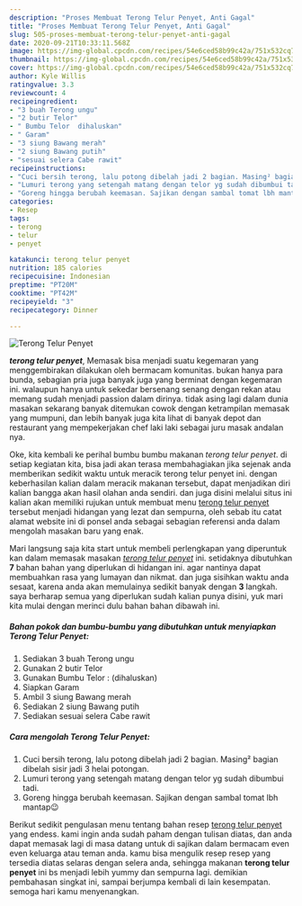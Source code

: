 ```yaml
---
description: "Proses Membuat Terong Telur Penyet, Anti Gagal"
title: "Proses Membuat Terong Telur Penyet, Anti Gagal"
slug: 505-proses-membuat-terong-telur-penyet-anti-gagal
date: 2020-09-21T10:33:11.568Z
image: https://img-global.cpcdn.com/recipes/54e6ced58b99c42a/751x532cq70/terong-telur-penyet-foto-resep-utama.jpg
thumbnail: https://img-global.cpcdn.com/recipes/54e6ced58b99c42a/751x532cq70/terong-telur-penyet-foto-resep-utama.jpg
cover: https://img-global.cpcdn.com/recipes/54e6ced58b99c42a/751x532cq70/terong-telur-penyet-foto-resep-utama.jpg
author: Kyle Willis
ratingvalue: 3.3
reviewcount: 4
recipeingredient:
- "3 buah Terong ungu"
- "2 butir Telor"
- " Bumbu Telor  dihaluskan"
- " Garam"
- "3 siung Bawang merah"
- "2 siung Bawang putih"
- "sesuai selera Cabe rawit"
recipeinstructions:
- "Cuci bersih terong, lalu potong dibelah jadi 2 bagian. Masing² bagian dibelah sisir jadi 3 helai potongan."
- "Lumuri terong yang setengah matang dengan telor yg sudah dibumbui tadi."
- "Goreng hingga berubah keemasan. Sajikan dengan sambal tomat lbh mantap😉"
categories:
- Resep
tags:
- terong
- telur
- penyet

katakunci: terong telur penyet 
nutrition: 185 calories
recipecuisine: Indonesian
preptime: "PT20M"
cooktime: "PT42M"
recipeyield: "3"
recipecategory: Dinner

---
```



![Terong Telur Penyet](https://img-global.cpcdn.com/recipes/54e6ced58b99c42a/751x532cq70/terong-telur-penyet-foto-resep-utama.jpg)

<b><i>terong telur penyet</i></b>, Memasak bisa menjadi suatu kegemaran yang menggembirakan dilakukan oleh bermacam komunitas. bukan hanya para bunda, sebagian pria juga banyak juga yang berminat dengan kegemaran ini. walaupun hanya untuk sekedar bersenang senang dengan rekan atau memang sudah menjadi passion dalam dirinya. tidak asing lagi dalam dunia masakan sekarang banyak ditemukan cowok dengan ketrampilan memasak yang mumpuni, dan lebih banyak juga kita lihat di banyak depot dan restaurant yang mempekerjakan chef laki laki sebagai juru masak andalan nya.

Oke, kita kembali ke perihal bumbu bumbu makanan <i>terong telur penyet</i>. di setiap kegiatan kita, bisa jadi akan terasa membahagiakan jika sejenak anda memberikan sedikit waktu untuk meracik terong telur penyet ini. dengan keberhasilan kalian dalam meracik makanan tersebut, dapat menjadikan diri kalian bangga akan hasil olahan anda sendiri. dan juga disini melalui situs ini kalian akan memiliki rujukan untuk membuat menu <u>terong telur penyet</u> tersebut menjadi hidangan yang lezat dan sempurna, oleh sebab itu catat alamat website ini di ponsel anda sebagai sebagian referensi anda dalam mengolah masakan baru yang enak.




Mari langsung saja kita start untuk membeli perlengkapan yang diperuntuk kan dalam memasak masakan <u><i>terong telur penyet</i></u> ini. setidaknya dibutuhkan <b>7</b> bahan bahan yang diperlukan di hidangan ini. agar nantinya dapat membuahkan rasa yang lumayan dan nikmat. dan juga sisihkan waktu anda sesaat, karena anda akan memulainya sedikit banyak dengan <b>3</b> langkah. saya berharap semua yang diperlukan sudah kalian punya disini, yuk mari kita mulai dengan merinci dulu bahan bahan dibawah ini.

<!--inarticleads1-->

##### Bahan pokok dan bumbu-bumbu yang dibutuhkan untuk menyiapkan Terong Telur Penyet:

1. Sediakan 3 buah Terong ungu
1. Gunakan 2 butir Telor
1. Gunakan  Bumbu Telor : (dihaluskan)
1. Siapkan  Garam
1. Ambil 3 siung Bawang merah
1. Sediakan 2 siung Bawang putih
1. Sediakan sesuai selera Cabe rawit




<!--inarticleads2-->

##### Cara mengolah Terong Telur Penyet:

1. Cuci bersih terong, lalu potong dibelah jadi 2 bagian. Masing² bagian dibelah sisir jadi 3 helai potongan.
1. Lumuri terong yang setengah matang dengan telor yg sudah dibumbui tadi.
1. Goreng hingga berubah keemasan. Sajikan dengan sambal tomat lbh mantap😉




Berikut sedikit pengulasan menu tentang bahan resep <u>terong telur penyet</u> yang endess. kami ingin anda sudah paham dengan tulisan diatas, dan anda dapat memasak lagi di masa datang untuk di sajikan dalam bermacam even even keluarga atau teman anda. kamu bisa mengulik resep resep yang tersedia diatas selaras dengan selera anda, sehingga makanan <b>terong telur penyet</b> ini bs menjadi lebih yummy dan sempurna lagi. demikian pembahasan singkat ini, sampai berjumpa kembali di lain kesempatan. semoga hari kamu menyenangkan.
